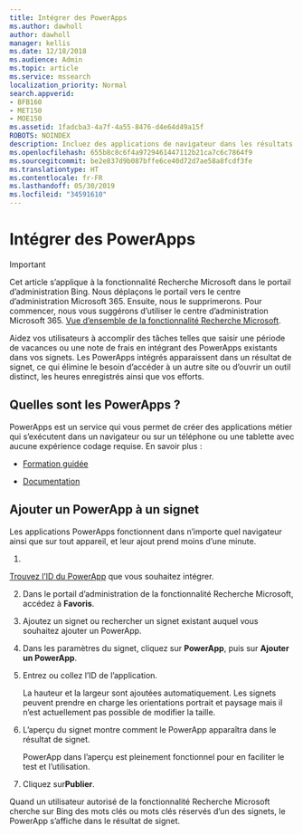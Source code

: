 ```yaml
---
title: Intégrer des PowerApps
ms.author: dawholl
author: dawholl
manager: kellis
ms.date: 12/18/2018
ms.audience: Admin
ms.topic: article
ms.service: mssearch
localization_priority: Normal
search.appverid:
- BFB160
- MET150
- MOE150
ms.assetid: 1fadcba3-4a7f-4a55-8476-d4e64d49a15f
ROBOTS: NOINDEX
description: Incluez des applications de navigateur dans les résultats de signet pour la fonctionnalité Recherche Microsoft
ms.openlocfilehash: 655b8c8c6f4a9729461447112b21ca7c6c7864f9
ms.sourcegitcommit: be2e837d9b087bffe6ce40d72d7ae58a8fcdf3fe
ms.translationtype: HT
ms.contentlocale: fr-FR
ms.lasthandoff: 05/30/2019
ms.locfileid: "34591610"
---
```

# <a name="integrate-powerapps"></a>Intégrer des PowerApps

> [!IMPORTANT]
> Cet article s’applique à la fonctionnalité Recherche Microsoft dans le portail d’administration Bing. Nous déplaçons le portail vers le centre d’administration Microsoft 365. Ensuite, nous le supprimerons. Pour commencer, nous vous suggérons d’utiliser le centre d’administration Microsoft 365. [Vue d’ensemble de la fonctionnalité Recherche Microsoft](overview-microsoft-search.md).
    
Aidez vos utilisateurs à accomplir des tâches telles que saisir une période de vacances ou une note de frais en intégrant des PowerApps existants dans vos signets. Les PowerApps intégrés apparaissent dans un résultat de signet, ce qui élimine le besoin d’accéder à un autre site ou d’ouvrir un outil distinct, les heures enregistrés ainsi que vos efforts.
  
## <a name="what-are-powerapps"></a>Quelles sont les PowerApps ?

PowerApps est un service qui vous permet de créer des applications métier qui s’exécutent dans un navigateur ou sur un téléphone ou une tablette avec aucune expérience codage requise. En savoir plus :
  
- 
  [Formation guidée](https://docs.microsoft.com/fr-FR/learn/browse/?products=powerapps)
    
- 
  [Documentation](https://docs.microsoft.com/fr-FR/powerapps/)
    
## <a name="add-a-powerapp-to-a-bookmark"></a>Ajouter un PowerApp à un signet

Les applications PowerApps fonctionnent dans n’importe quel navigateur ainsi que sur tout appareil, et leur ajout prend moins d’une minute.
  
1. 
  [Trouvez l’ID du PowerApp](https://docs.microsoft.com/fr-FR/powerapps/maker/canvas-apps/get-sessionid#get-an-app-id) que vous souhaitez intégrer. 
    
2. Dans le portail d’administration de la fonctionnalité Recherche Microsoft, accédez à **Favoris**.
    
3. Ajoutez un signet ou rechercher un signet existant auquel vous souhaitez ajouter un PowerApp.
    
4. Dans les paramètres du signet, cliquez sur **PowerApp**, puis sur **Ajouter un PowerApp**.
    
5. Entrez ou collez l’ID de l’application.
    
    La hauteur et la largeur sont ajoutées automatiquement. Les signets peuvent prendre en charge les orientations portrait et paysage mais il n’est actuellement pas possible de modifier la taille.
    
6. L’aperçu du signet montre comment le PowerApp apparaîtra dans le résultat de signet.
    
    PowerApp dans l’aperçu est pleinement fonctionnel pour en faciliter le test et l’utilisation.
    
7. Cliquez sur**Publier**.
    
Quand un utilisateur autorisé de la fonctionnalité Recherche Microsoft cherche sur Bing des mots clés ou mots clés réservés d’un des signets, le PowerApp s’affiche dans le résultat de signet.

  

